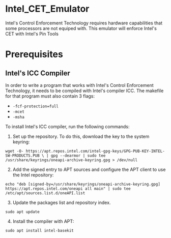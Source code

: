 # Intel_CET_Emulator

Intel's Control Enforcement Technology requires hardware capabilities that some processors are not equiped with. This emulator will enforce Intel's CET with Intel's Pin Tools

# Prerequisites
## Intel's ICC Compiler

In order to write a program that works with Intel's Control Enforcement Technology, it needs to be compiled with Intel's compiler ICC. The makefile for that program must also contain 3 flags:
* `-fcf-protection=full`
* `-mcet`
* `-msha`

To install Intel's ICC compiler, run the following commands:
 1. Set up the repository. To do this, download the key to the system keyring: 
 ```
 wget -O- https://apt.repos.intel.com/intel-gpg-keys/GPG-PUB-KEY-INTEL-SW-PRODUCTS.PUB \ | gpg --dearmor | sudo tee /usr/share/keyrings/oneapi-archive-keyring.gpg > /dev/null
 ```

 2. Add the signed entry to APT sources and configure the APT client to use the Intel repository: 
 ```
 echo "deb [signed-by=/usr/share/keyrings/oneapi-archive-keyring.gpg] https://apt.repos.intel.com/oneapi all main" | sudo tee /etc/apt/sources.list.d/oneAPI.list
 ```

 3. Update the packages list and repository index. 
 ```
 sudo apt update
 ```

 4. Install the compiler with APT:
 ```
 sudo apt install intel-basekit
 ```